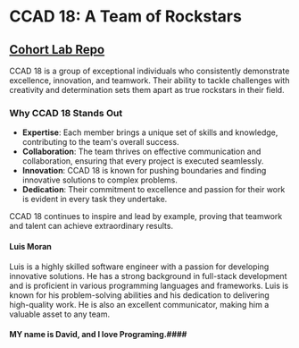 # CCAD 18: A Team of Rockstars

## [Cohort Lab Repo](https://github.com/mssa-ccad18/ccad18)

CCAD 18 is a group of exceptional individuals who consistently demonstrate excellence, innovation, and teamwork. Their ability to tackle challenges with creativity and determination sets them apart as true rockstars in their field.

### Why CCAD 18 Stands Out
- **Expertise**: Each member brings a unique set of skills and knowledge, contributing to the team's overall success.
- **Collaboration**: The team thrives on effective communication and collaboration, ensuring that every project is executed seamlessly.
- **Innovation**: CCAD 18 is known for pushing boundaries and finding innovative solutions to complex problems.
- **Dedication**: Their commitment to excellence and passion for their work is evident in every task they undertake.

CCAD 18 continues to inspire and lead by example, proving that teamwork and talent can achieve extraordinary results.


#### Luis Moran ####
Luis is a highly skilled software engineer with a passion for developing innovative solutions. He has a strong background
in full-stack development and is proficient in various programming languages and frameworks. Luis is known for his 
problem-solving abilities and his dedication to delivering high-quality work. He is also an excellent communicator, 
making him a valuable asset to any team.

#### MY name is David, and I love Programing.####


